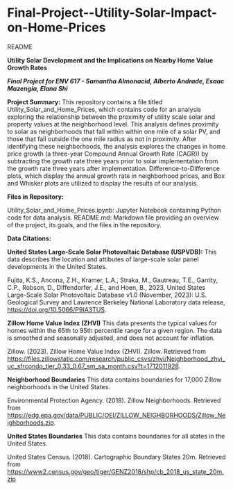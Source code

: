 # Final-Project--Utility-Solar-Impact-on-Home-Prices
README

**Utility Solar Development and the Implications on Nearby Home Value Growth Rates** 

**_Final Project for ENV 617 - Samantha Almonacid, Alberto Andrade, Esaac Mazengia, Elana Shi_**


**Project Summary:**
This repository contains a file titled Utility_Solar_and_Home_Prices, which contains code for an analysis exploring the relationship between the proximity of utility scale solar and property values at the neighborhood level. This analysis defines proximity to solar as neighborhoods that fall within within one mile of a solar PV, and those that fall outside the one mile radius as not in proximity. After identifying these neighborhoods, the analysis explores the changes in home price growth (a three-year Compound Annual Growth Rate (CAGR)) by subtracting the growth rate three years prior to solar implementation from the growth rate three years after implementation. Difference-to-Difference plots, which display the annual growth rate in neighborhood prices, and Box and Whisker plots are utilized to display the results of our analysis. 


**Files in Repository:**

Utility_Solar_and_Home_Prices.ipynb: Jupyter Notebook containing Python code for data analysis.
README.md: Markdown file providing an overview of the project, its goals, and the files in the repository.

**Data Citations:**

**United States Large-Scale Solar Photovoltaic Database (USPVDB):** 
This data describes the location and attibutes of large-scale solar panel developments in the United States.

Fujita, K.S., Ancona, Z.H., Kramer, L.A., Straka, M., Gautreau, T.E., Garrity, C.P., Robson, D., Diffendorfer, J.E., and Hoen, B., 2023, United States Large-Scale Solar Photovoltaic Database v1.0 (November, 2023): U.S. Geological Survey and Lawrence Berkeley National Laboratory data release, https://doi.org/10.5066/P9IA3TUS.

**Zillow Home Value Index (ZHVI)**
This data presents the typical values for homes within the 65th to 95th percentile range for a given region. The data is smoothed and seasonally adjusted, and does not account for inflation.

Zillow. (2023). Zillow Home Value Index (ZHVI). Zillow. Retrieved from https://files.zillowstatic.com/research/public_csvs/zhvi/Neighborhood_zhvi_uc_sfrcondo_tier_0.33_0.67_sm_sa_month.csv?t=1712011928.

**Neighborhood Boundaries**
This data contains boundaries for 17,000 Zillow neighborhoods in the United States.

Environmental Protection Agency. (2018). Zillow Neighborhoods. Retrieved from https://edg.epa.gov/data/PUBLIC/OEI/ZILLOW_NEIGHBORHOODS/Zillow_Neighborhoods.zip. 

**United States Boundaries**
This data contains boundaries for all states in the United States.

United States Census. (2018). Cartographic Boundary States 20m.  Retrieved from https://www2.census.gov/geo/tiger/GENZ2018/shp/cb_2018_us_state_20m.zip
